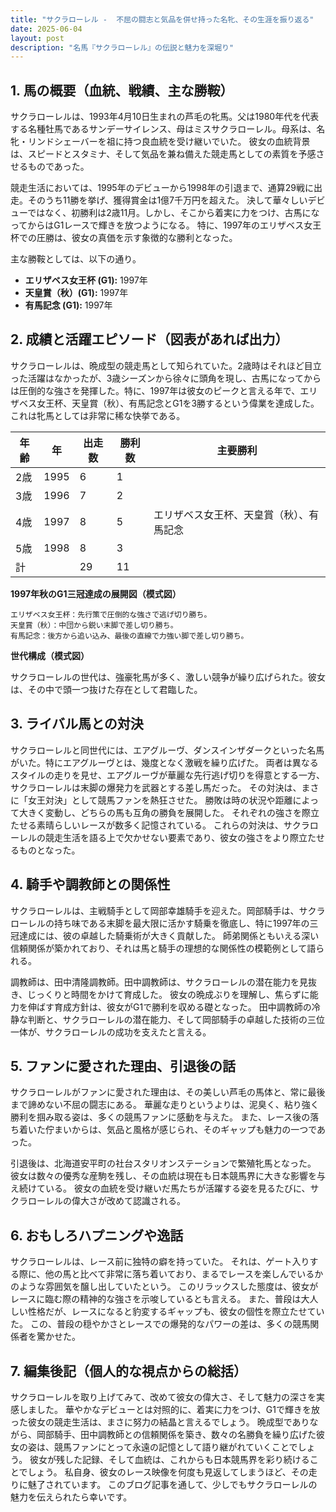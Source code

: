```yaml
---
title: "サクラローレル -  不屈の闘志と気品を併せ持った名牝、その生涯を振り返る"
date: 2025-06-04
layout: post
description: "名馬『サクラローレル』の伝説と魅力を深堀り"
---
```


## 1. 馬の概要（血統、戦績、主な勝鞍）

サクラローレルは、1993年4月10日生まれの芦毛の牝馬。父は1980年代を代表する名種牡馬であるサンデーサイレンス、母はミスサクラローレル。母系は、名牝・リンドシェーバーを祖に持つ良血統を受け継いでいた。  彼女の血統背景は、スピードとスタミナ、そして気品を兼ね備えた競走馬としての素質を予感させるものであった。

競走生活においては、1995年のデビューから1998年の引退まで、通算29戦に出走。そのうち11勝を挙げ、獲得賞金は1億7千万円を超えた。  決して華々しいデビューではなく、初勝利は2歳11月。しかし、そこから着実に力をつけ、古馬になってからはG1レースで輝きを放つようになる。  特に、1997年のエリザベス女王杯での圧勝は、彼女の真価を示す象徴的な勝利となった。

主な勝鞍としては、以下の通り。

* **エリザベス女王杯 (G1):** 1997年
* **天皇賞（秋）(G1):** 1997年
* **有馬記念 (G1):** 1997年


## 2. 成績と活躍エピソード（図表があれば出力）

サクラローレルは、晩成型の競走馬として知られていた。2歳時はそれほど目立った活躍はなかったが、3歳シーズンから徐々に頭角を現し、古馬になってからは圧倒的な強さを発揮した。特に、1997年は彼女のピークと言える年で、エリザベス女王杯、天皇賞（秋）、有馬記念とG1を3勝するという偉業を達成した。これは牝馬としては非常に稀な快挙である。

| 年齢 | 年 | 出走数 | 勝利数 | 主要勝利 |
|---|---|---|---|---|
| 2歳 | 1995 | 6 | 1 |  |
| 3歳 | 1996 | 7 | 2 |  |
| 4歳 | 1997 | 8 | 5 | エリザベス女王杯、天皇賞（秋）、有馬記念 |
| 5歳 | 1998 | 8 | 3 |  |
| 計 |  | 29 | 11 |  |


**1997年秋のG1三冠達成の展開図（模式図）**

```
エリザベス女王杯：先行策で圧倒的な強さで逃げ切り勝ち。
天皇賞（秋）：中団から鋭い末脚で差し切り勝ち。
有馬記念：後方から追い込み、最後の直線で力強い脚で差し切り勝ち。
```

**世代構成（模式図）**

サクラローレルの世代は、強豪牝馬が多く、激しい競争が繰り広げられた。彼女は、その中で頭一つ抜けた存在として君臨した。


## 3. ライバル馬との対決

サクラローレルと同世代には、エアグルーヴ、ダンスインザダークといった名馬がいた。特にエアグルーヴとは、幾度となく激戦を繰り広げた。  両者は異なるスタイルの走りを見せ、エアグルーヴが華麗な先行逃げ切りを得意とする一方、サクラローレルは末脚の爆発力を武器とする差し馬だった。  その対決は、まさに「女王対決」として競馬ファンを熱狂させた。  勝敗は時の状況や距離によって大きく変動し、どちらの馬も互角の勝負を展開した。  それぞれの強さを際立たせる素晴らしいレースが数多く記憶されている。  これらの対決は、サクラローレルの競走生活を語る上で欠かせない要素であり、彼女の強さをより際立たせるものとなった。


## 4. 騎手や調教師との関係性

サクラローレルは、主戦騎手として岡部幸雄騎手を迎えた。岡部騎手は、サクラローレルの持ち味である末脚を最大限に活かす騎乗を徹底し、特に1997年の三冠達成には、彼の卓越した騎乗術が大きく貢献した。  師弟関係ともいえる深い信頼関係が築かれており、それは馬と騎手の理想的な関係性の模範例として語られる。

調教師は、田中清隆調教師。田中調教師は、サクラローレルの潜在能力を見抜き、じっくりと時間をかけて育成した。  彼女の晩成ぶりを理解し、焦らずに能力を伸ばす育成方針は、彼女がG1で勝利を収める礎となった。  田中調教師の冷静な判断と、サクラローレルの潜在能力、そして岡部騎手の卓越した技術の三位一体が、サクラローレルの成功を支えたと言える。


## 5. ファンに愛された理由、引退後の話

サクラローレルがファンに愛された理由は、その美しい芦毛の馬体と、常に最後まで諦めない不屈の闘志にある。  華麗な走りというよりは、泥臭く、粘り強く勝利を掴み取る姿は、多くの競馬ファンに感動を与えた。  また、レース後の落ち着いた佇まいからは、気品と風格が感じられ、そのギャップも魅力の一つであった。

引退後は、北海道安平町の社台スタリオンステーションで繁殖牝馬となった。  彼女は数々の優秀な産駒を残し、その血統は現在も日本競馬界に大きな影響を与え続けている。  彼女の血統を受け継いだ馬たちが活躍する姿を見るたびに、サクラローレルの偉大さが改めて認識される。


## 6. おもしろハプニングや逸話

サクラローレルは、レース前に独特の癖を持っていた。  それは、ゲート入りする際に、他の馬と比べて非常に落ち着いており、まるでレースを楽しんでいるかのような雰囲気を醸し出していたという。  このリラックスした態度は、彼女がレースに臨む際の精神的な強さを示唆しているとも言える。  また、普段は大人しい性格だが、レースになると豹変するギャップも、彼女の個性を際立たせていた。  この、普段の穏やかさとレースでの爆発的なパワーの差は、多くの競馬関係者を驚かせた。


## 7. 編集後記（個人的な視点からの総括）

サクラローレルを取り上げてみて、改めて彼女の偉大さ、そして魅力の深さを実感しました。  華やかなデビューとは対照的に、着実に力をつけ、G1で輝きを放った彼女の競走生活は、まさに努力の結晶と言えるでしょう。  晩成型でありながら、岡部騎手、田中調教師との信頼関係を築き、数々の名勝負を繰り広げた彼女の姿は、競馬ファンにとって永遠の記憶として語り継がれていくことでしょう。  彼女が残した記録、そして血統は、これからも日本競馬界を彩り続けることでしょう。  私自身、彼女のレース映像を何度も見返してしまうほど、その走りに魅了されています。  このブログ記事を通して、少しでもサクラローレルの魅力を伝えられたら幸いです。
